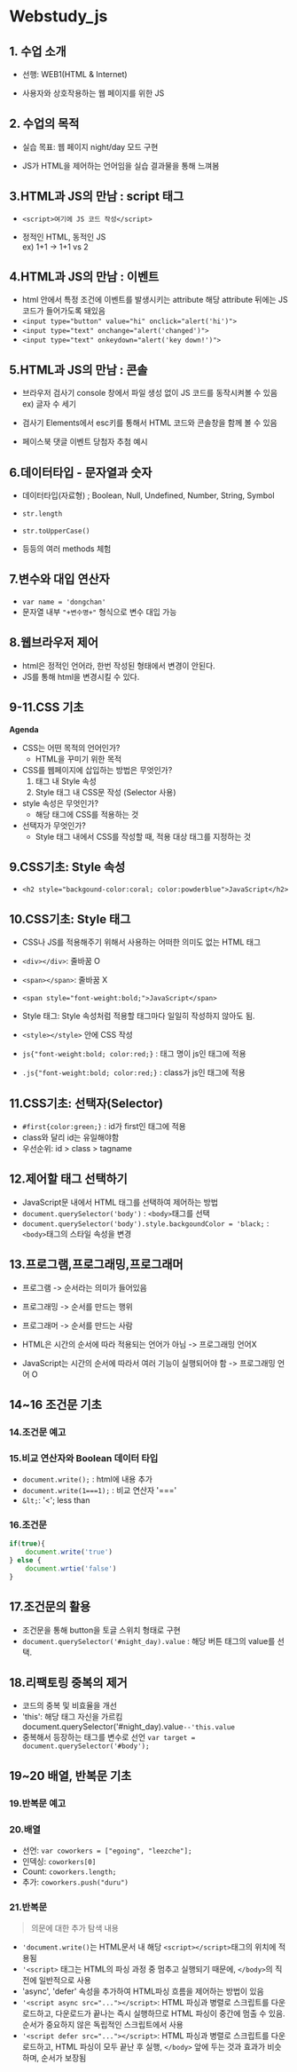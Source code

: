 # Webstudy_js

## 1. 수업 소개 
- 선행: WEB1(HTML & Internet)  

- 사용자와 상호작용하는 웹 페이지를 위한 JS  
 
## 2. 수업의 목적
- 실습 목표: 웹 페이지 night/day 모드 구현  

- JS가 HTML을 제어하는 언어임을 실습 결과물을 통해 느껴봄  

## 3.HTML과 JS의 만남 : script 태그 
- `<script>여기에 JS 코드 작성</script>`  

- 정적인 HTML, 동적인 JS   
ex) 1+1 -> 1+1 vs 2

## 4.HTML과 JS의 만남 : 이벤트
- html 안에서 특정 조건에 이벤트를 발생시키는 attribute
해당 attribute 뒤에는 JS 코드가 들어가도록 돼있음
- `<input type="button" value="hi" onclick="alert('hi')">`  
- `<input type="text" onchange="alert('changed')">`  
- `<input type="text" onkeydown="alert('key down!')">`  

## 5.HTML과 JS의 만남 : 콘솔 
- 브라우저 검사기 console 창에서 파일 생성 없이 JS 코드를 동작시켜볼 수 있음  
ex) 글자 수 세기 

- 검사기 Elements에서 esc키를 통해서 HTML 코드와 콘솔창을 함께 볼 수 있음  

- 페이스북 댓글 이벤트 당첨자 추첨 예시  

## 6.데이터타입 - 문자열과 숫자
- 데이터타입(자료형) ; Boolean, Null, Undefined, Number, String, Symbol  

- `str.length`
- `str.toUpperCase()`
- 등등의 여러 methods 체험 

## 7.변수와 대입 연산자 
- `var name = 'dongchan'`
- 문자열 내부 `"+변수명+"` 형식으로 변수 대입 가능 

## 8.웹브라우저 제어
- html은 정적인 언어라, 한번 작성된 형태에서 변경이 안된다. 
- JS를 통해 html을 변경시킬 수 있다. 

## 9-11.CSS 기초
__Agenda__
* CSS는 어떤 목적의 언어인가?
  - HTML을 꾸미기 위한 목적
* CSS를 웹페이지에 삽입하는 방법은 무엇인가?
  1. 태그 내 Style 속성 
  2. Style 태그 내 CSS문 작성 (Selector 사용)
* style 속성은 무엇인가?
  - 해당 태그에 CSS를 적용하는 것
* 선택자가 무엇인가?
  - Style 태그 내에서 CSS를 작성할 때, 적용 대상 태그를 지정하는 것 

## 9.CSS기초: Style 속성 
- `<h2 style="backgound-color:coral; color:powderblue">JavaScript</h2>`

## 10.CSS기초: Style 태그 
- CSS나 JS를 적용해주기 위해서 사용하는 어떠한 의미도 없는 HTML 태그 
- `<div></div>`: 줄바꿈 O
- `<span></span>`: 줄바꿈 X
- `<span style="font-weight:bold;">JavaScript</span>`

- Style 태그: Style 속성처럼 적용할 태그마다 일일히 작성하지 않아도 됨. 
- `<style></style>` 안에 CSS 작성 
- `js{"font-weight:bold; color:red;}` : 태그 명이 js인 태그에 적용 
- `.js{"font-weight:bold; color:red;}` : class가 js인 태그에 적용 

## 11.CSS기초: 선택자(Selector)
- `#first{color:green;}` : id가 first인 태그에 적용
- class와 달리 id는 유일해야함 
- 우선순위: id > class > tagname

## 12.제어할 태그 선택하기
- JavaScript문 내에서 HTML 태그를 선택하여 제어하는 방법 
- `document.querySelector('body')` : `<body>`태그를 선택 
- `document.querySelector('body').style.backgoundColor = 'black;` : `<body>`태그의 스타일 속성을 변경 

## 13.프로그램,프로그래밍,프로그래머
- 프로그램 -> 순서라는 의미가 들어있음 
- 프로그래밍 -> 순서를 만드는 행위
- 프로그래머 -> 순서를 만드는 사람 

- HTML은 시간의 순서에 따라 적용되는 언어가 아님 -> 프로그래밍 언어X
- JavaScript는 시간의 순서에 따라서 여러 기능이 실행되어야 함 -> 프로그래밍 언어 O

## 14~16 조건문 기초
### 14.조건문 예고
### 15.비교 연산자와 Boolean 데이터 타입 
- `document.write();` : html에 내용 추가 
- `document.write(1===1);` : 비교 연산자 '===' 
- `&lt;`: '<'; less than 
### 16.조건문
```javascript
if(true){
    document.write('true')
} else {
    document.wrtie('false')
}
```

## 17.조건문의 활용
- 조건문을 통해 button을 토글 스위치 형태로 구현 
- `document.querySelector('#night_day).value` : 해당 버튼 태그의 value를 선택. 

## 18.리팩토링 중복의 제거
- 코드의 중복 및 비효율을 개선
- 'this': 해당 태그 자신을 가르킴 
` `document.querySelector('#night_day).value`--'this.value`
- 중복해서 등장하는 태그를 변수로 선언 
`var target = document.querySelector('#body');`

## 19~20 배열, 반복문 기초
### 19.반복문 예고
### 20.배열
- 선언:
`var coworkers = ["egoing", "leezche"];`
- 인덱싱:
`coworkers[0]`
- Count:
`coworkers.length;`
- 추가:
`coworkers.push("duru")`
### 21.반복문
> 의문에 대한 추가 탐색 내용
- `'document.write()`는 HTML문서 내 해당 `<script></script>`태그의 위치에 적용됨
- `'<script>` 태그는 HTML의 파싱 과정 중 멈추고 실행되기 때문에, `</body>`의 직전에 일반적으로 사용
- 'async', 'defer' 속성을 추가하여 HTML파싱 흐름을 제어하는 방법이 있음
- `'<script async src="..."></script>`: HTML 파싱과 병렬로 스크립트를 다운로드하고, 다운로드가 끝나는 즉시 실행하므로 HTML 파싱이 중간에 멈출 수 있음. 순서가 중요하지 않은 독립적인 스크립트에서 사용
- `'<script defer src="..."></script>`: HTML 파싱과 병렬로 스크립트를 다운로드하고, HTML 파싱이 모두 끝난 후 실행, `</body>` 앞에 두는 것과 효과가 비슷하며, 순서가 보장됨 
